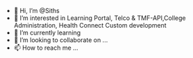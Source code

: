 - 👋 Hi, I’m @Siths
- 👀 I’m interested in Learning Portal, Telco & TMF-API,College Administration, Health Connect Custom development
- 🌱 I’m currently learning 
- 💞️ I’m looking to collaborate on ...
- 📫 How to reach me ...

<!---
Siths/Siths is a ✨ special ✨ repository because its `README.md` (this file) appears on your GitHub profile.
You can click the Preview link to take a look at your changes.
--->
